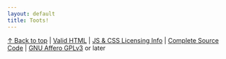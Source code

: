 ```yaml
---
layout: default
title: Toots!
---
```

<a id="top"></a>
<div class="mastodon-timeline mastodon-timeline-light" id="myTimeline"></div>
<p class="footerText">
    <a href="#top" id="back-to-top" target="_self">&uarr; Back to top</a> | <a href="https://validator.w3.org/nu/?doc=https%3A%2F%2Fyaleprivacylab.github.io%2Fmastodon-timeline-widget%2Findex.html" target="_blank">Valid HTML</a> | <a href="weblabels.html" target="blank">JS &amp; CSS Licensing Info</a> | <a href="https://github.com/yaleprivacylab/mastodon-timeline-widget" target="_blank">Complete Source Code</a> | <a href="http://www.gnu.org/licenses/agpl-3.0.html" target="_blank">GNU Affero GPLv3</a> or later
</p>